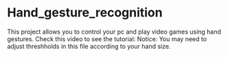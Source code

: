 # Hand_gesture_recognition
This project allows you to control your pc and play video games using hand gestures.
Check this video to see the tutorial:
Notice: You may need to adjust threshholds in this file according to your hand size.
